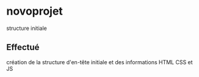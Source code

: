 # novoprojet
structure initiale

## Effectué
création de la structure d'en-tête initiale et des informations HTML CSS et JS